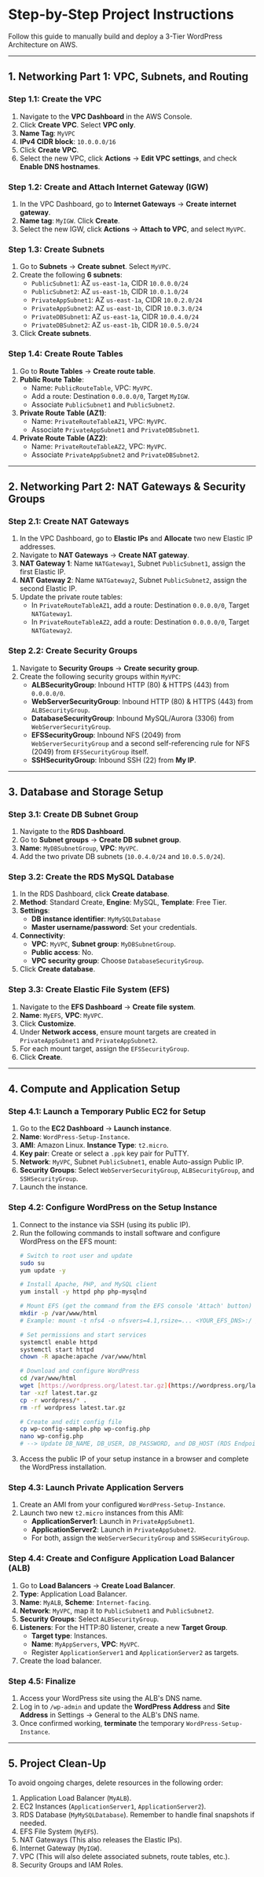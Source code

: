 # Step-by-Step Project Instructions

Follow this guide to manually build and deploy a 3-Tier WordPress Architecture on AWS.

---

## 1. Networking Part 1: VPC, Subnets, and Routing

### Step 1.1: Create the VPC
1.  Navigate to the **VPC Dashboard** in the AWS Console.
2.  Click **Create VPC**. Select **VPC only**.
3.  **Name Tag**: `MyVPC`
4.  **IPv4 CIDR block**: `10.0.0.0/16`
5.  Click **Create VPC**.
6.  Select the new VPC, click **Actions** -> **Edit VPC settings**, and check **Enable DNS hostnames**.

### Step 1.2: Create and Attach Internet Gateway (IGW)
1.  In the VPC Dashboard, go to **Internet Gateways** -> **Create internet gateway**.
2.  **Name tag**: `MyIGW`. Click **Create**.
3.  Select the new IGW, click **Actions** -> **Attach to VPC**, and select `MyVPC`.

### Step 1.3: Create Subnets
1.  Go to **Subnets** -> **Create subnet**. Select `MyVPC`.
2.  Create the following **6 subnets**:
    * `PublicSubnet1`: AZ `us-east-1a`, CIDR `10.0.0.0/24`
    * `PublicSubnet2`: AZ `us-east-1b`, CIDR `10.0.1.0/24`
    * `PrivateAppSubnet1`: AZ `us-east-1a`, CIDR `10.0.2.0/24`
    * `PrivateAppSubnet2`: AZ `us-east-1b`, CIDR `10.0.3.0/24`
    * `PrivateDBSubnet1`: AZ `us-east-1a`, CIDR `10.0.4.0/24`
    * `PrivateDBSubnet2`: AZ `us-east-1b`, CIDR `10.0.5.0/24`
3.  Click **Create subnets**.

### Step 1.4: Create Route Tables
1.  Go to **Route Tables** -> **Create route table**.
2.  **Public Route Table**:
    * Name: `PublicRouteTable`, VPC: `MyVPC`.
    * Add a route: Destination `0.0.0.0/0`, Target `MyIGW`.
    * Associate `PublicSubnet1` and `PublicSubnet2`.
3.  **Private Route Table (AZ1)**:
    * Name: `PrivateRouteTableAZ1`, VPC: `MyVPC`.
    * Associate `PrivateAppSubnet1` and `PrivateDBSubnet1`.
4.  **Private Route Table (AZ2)**:
    * Name: `PrivateRouteTableAZ2`, VPC: `MyVPC`.
    * Associate `PrivateAppSubnet2` and `PrivateDBSubnet2`.

---

## 2. Networking Part 2: NAT Gateways & Security Groups

### Step 2.1: Create NAT Gateways
1.  In the VPC Dashboard, go to **Elastic IPs** and **Allocate** two new Elastic IP addresses.
2.  Navigate to **NAT Gateways** -> **Create NAT gateway**.
3.  **NAT Gateway 1**: Name `NATGateway1`, Subnet `PublicSubnet1`, assign the first Elastic IP.
4.  **NAT Gateway 2**: Name `NATGateway2`, Subnet `PublicSubnet2`, assign the second Elastic IP.
5.  Update the private route tables:
    * In `PrivateRouteTableAZ1`, add a route: Destination `0.0.0.0/0`, Target `NATGateway1`.
    * In `PrivateRouteTableAZ2`, add a route: Destination `0.0.0.0/0`, Target `NATGateway2`.

### Step 2.2: Create Security Groups
1.  Navigate to **Security Groups** -> **Create security group**.
2.  Create the following security groups within `MyVPC`:
    * **ALBSecurityGroup**: Inbound HTTP (80) & HTTPS (443) from `0.0.0.0/0`.
    * **WebServerSecurityGroup**: Inbound HTTP (80) & HTTPS (443) from `ALBSecurityGroup`.
    * **DatabaseSecurityGroup**: Inbound MySQL/Aurora (3306) from `WebServerSecurityGroup`.
    * **EFSSecurityGroup**: Inbound NFS (2049) from `WebServerSecurityGroup` and a second self-referencing rule for NFS (2049) from `EFSSecurityGroup` itself.
    * **SSHSecurityGroup**: Inbound SSH (22) from **My IP**.

---

## 3. Database and Storage Setup

### Step 3.1: Create DB Subnet Group
1.  Navigate to the **RDS Dashboard**.
2.  Go to **Subnet groups** -> **Create DB subnet group**.
3.  **Name**: `MyDBSubnetGroup`, **VPC**: `MyVPC`.
4.  Add the two private DB subnets (`10.0.4.0/24` and `10.0.5.0/24`).

### Step 3.2: Create the RDS MySQL Database
1.  In the RDS Dashboard, click **Create database**.
2.  **Method**: Standard Create, **Engine**: MySQL, **Template**: Free Tier.
3.  **Settings**:
    * **DB instance identifier**: `MyMySQLDatabase`
    * **Master username/password**: Set your credentials.
4.  **Connectivity**:
    * **VPC**: `MyVPC`, **Subnet group**: `MyDBSubnetGroup`.
    * **Public access**: No.
    * **VPC security group**: Choose `DatabaseSecurityGroup`.
5.  Click **Create database**.

### Step 3.3: Create Elastic File System (EFS)
1.  Navigate to the **EFS Dashboard** -> **Create file system**.
2.  **Name**: `MyEFS`, **VPC**: `MyVPC`.
3.  Click **Customize**.
4.  Under **Network access**, ensure mount targets are created in `PrivateAppSubnet1` and `PrivateAppSubnet2`.
5.  For each mount target, assign the `EFSSecurityGroup`.
6.  Click **Create**.

---

## 4. Compute and Application Setup

### Step 4.1: Launch a Temporary Public EC2 for Setup
1.  Go to the **EC2 Dashboard** -> **Launch instance**.
2.  **Name**: `WordPress-Setup-Instance`.
3.  **AMI**: Amazon Linux. **Instance Type**: `t2.micro`.
4.  **Key pair**: Create or select a `.ppk` key pair for PuTTY.
5.  **Network**: `MyVPC`, Subnet `PublicSubnet1`, enable Auto-assign Public IP.
6.  **Security Groups**: Select `WebServerSecurityGroup`, `ALBSecurityGroup`, and `SSHSecurityGroup`.
7.  Launch the instance.

### Step 4.2: Configure WordPress on the Setup Instance
1.  Connect to the instance via SSH (using its public IP).
2.  Run the following commands to install software and configure WordPress on the EFS mount:
    ```bash
    # Switch to root user and update
    sudo su
    yum update -y

    # Install Apache, PHP, and MySQL client
    yum install -y httpd php php-mysqlnd
    
    # Mount EFS (get the command from the EFS console 'Attach' button)
    mkdir -p /var/www/html
    # Example: mount -t nfs4 -o nfsvers=4.1,rsize=... <YOUR_EFS_DNS>:/ /var/www/html
    
    # Set permissions and start services
    systemctl enable httpd
    systemctl start httpd
    chown -R apache:apache /var/www/html

    # Download and configure WordPress
    cd /var/www/html
    wget [https://wordpress.org/latest.tar.gz](https://wordpress.org/latest.tar.gz)
    tar -xzf latest.tar.gz
    cp -r wordpress/* .
    rm -rf wordpress latest.tar.gz

    # Create and edit config file
    cp wp-config-sample.php wp-config.php
    nano wp-config.php 
    # --> Update DB_NAME, DB_USER, DB_PASSWORD, and DB_HOST (RDS Endpoint)
    ```
3.  Access the public IP of your setup instance in a browser and complete the WordPress installation.

### Step 4.3: Launch Private Application Servers
1.  Create an AMI from your configured `WordPress-Setup-Instance`.
2.  Launch two new `t2.micro` instances from this AMI:
    * **ApplicationServer1**: Launch in `PrivateAppSubnet1`.
    * **ApplicationServer2**: Launch in `PrivateAppSubnet2`.
    * For both, assign the `WebServerSecurityGroup` and `SSHSecurityGroup`.

### Step 4.4: Create and Configure Application Load Balancer (ALB)
1.  Go to **Load Balancers** -> **Create Load Balancer**.
2.  **Type**: Application Load Balancer.
3.  **Name**: `MyALB`, **Scheme**: `Internet-facing`.
4.  **Network**: `MyVPC`, map it to `PublicSubnet1` and `PublicSubnet2`.
5.  **Security Groups**: Select `ALBSecurityGroup`.
6.  **Listeners**: For the HTTP:80 listener, create a new **Target Group**.
    * **Target type**: Instances.
    * **Name**: `MyAppServers`, **VPC**: `MyVPC`.
    * Register `ApplicationServer1` and `ApplicationServer2` as targets.
7.  Create the load balancer.

### Step 4.5: Finalize
1.  Access your WordPress site using the ALB's DNS name.
2.  Log in to `/wp-admin` and update the **WordPress Address** and **Site Address** in Settings -> General to the ALB's DNS name.
3.  Once confirmed working, **terminate** the temporary `WordPress-Setup-Instance`.

---

## 5. Project Clean-Up

To avoid ongoing charges, delete resources in the following order:
1.  Application Load Balancer (`MyALB`).
2.  EC2 Instances (`ApplicationServer1`, `ApplicationServer2`).
3.  RDS Database (`MyMySQLDatabase`). Remember to handle final snapshots if needed.
4.  EFS File System (`MyEFS`).
5.  NAT Gateways (This also releases the Elastic IPs).
6.  Internet Gateway (`MyIGW`).
7.  VPC (This will also delete associated subnets, route tables, etc.).
8.  Security Groups and IAM Roles.
